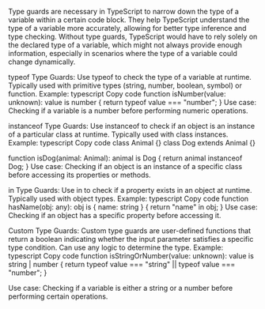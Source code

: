 Type guards are necessary in TypeScript to narrow down the type of a variable within a certain code block. They help TypeScript understand the type of a variable more accurately, allowing for better type inference and type checking. Without type guards, TypeScript would have to rely solely on the declared type of a variable, which might not always provide enough information, especially in scenarios where the type of a variable could change dynamically.

typeof Type Guards:
Use typeof to check the type of a variable at runtime.
Typically used with primitive types (string, number, boolean, symbol) or function.
Example:
typescript
Copy code
function isNumber(value: unknown): value is number {
    return typeof value === "number";
}
Use case: Checking if a variable is a number before performing numeric operations.

instanceof Type Guards:
Use instanceof to check if an object is an instance of a particular class at runtime.
Typically used with class instances.
Example:
typescript
Copy code
class Animal {}
class Dog extends Animal {}

function isDog(animal: Animal): animal is Dog {
    return animal instanceof Dog;
}
Use case: Checking if an object is an instance of a specific class before accessing its 
properties or methods.

in Type Guards:
Use in to check if a property exists in an object at runtime.
Typically used with object types.
Example:
typescript
Copy code
function hasName(obj: any): obj is { name: string } {
    return "name" in obj;
}
Use case: Checking if an object has a specific property before accessing it.

Custom Type Guards:
Custom type guards are user-defined functions that return a boolean indicating whether the input parameter satisfies a specific type condition.
Can use any logic to determine the type.
Example:
typescript
Copy code
function isStringOrNumber(value: unknown): value is string | number {
    return typeof value === "string" || typeof value === "number";
}

Use case: Checking if a variable is either a string or a number before performing certain operations.